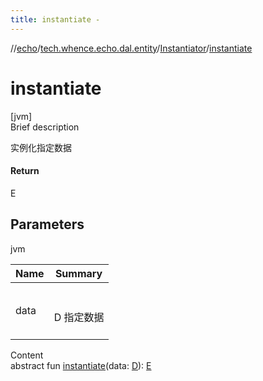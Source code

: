 ```yaml
---
title: instantiate -
---
```

//[echo](../../index.md)/[tech.whence.echo.dal.entity](../index.md)/[Instantiator](index.md)/[instantiate](instantiate.md)



# instantiate  
[jvm]  
Brief description  


实例化指定数据



#### Return  


E



## Parameters  
  
jvm  
  
|  Name|  Summary| 
|---|---|
| data| <br><br>D 指定数据<br><br>
  
  
Content  
abstract fun [instantiate](instantiate.md)(data: [D](index.md)): [E](index.md)  



